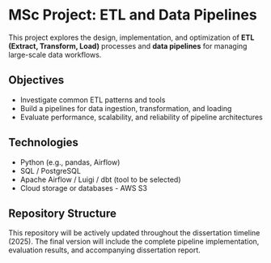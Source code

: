 # MSc Project: ETL and Data Pipelines

This project explores the design, implementation, and optimization of **ETL (Extract, Transform, Load)** processes and **data pipelines** for managing large-scale data workflows.

## Objectives

- Investigate common ETL patterns and tools
- Build a pipelines for data ingestion, transformation, and loading
- Evaluate performance, scalability, and reliability of pipeline architectures

## Technologies

- Python (e.g., pandas, Airflow)
- SQL / PostgreSQL
- Apache Airflow / Luigi / dbt (tool to be selected)
- Cloud storage or databases - AWS S3

## Repository Structure

This repository will be actively updated throughout the dissertation timeline (2025). The final version will include the complete pipeline implementation, evaluation results, and accompanying dissertation report.